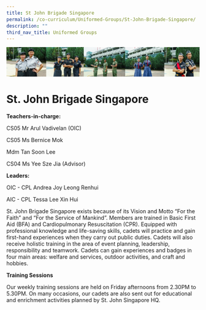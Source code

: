 ```yaml
---
title: St John Brigade Singapore
permalink: /co-curriculum/Uniformed-Groups/St-John-Brigade-Singapore/
description: ""
third_nav_title: Uniformed Groups
---
```

![CCA](/images/CCA/Collage-uni.jpg)

St. John Brigade Singapore
==========================

<b> Teachers-in-charge: </b>

CS05 Mr Arul Vadivelan (OIC)

CS05 Ms Bernice Mok

Mdm Tan Soon Lee 

CS04 Ms Yee Sze Jia (Advisor)

<b> Leaders: </b>

OIC - CPL Andrea Joy Leong Renhui

AIC - CPL Tessa Lee Xin Hui

St. John Brigade Singapore exists because of its Vision and Motto “For the Faith” and “For the Service of Mankind”. Members are trained in Basic First Aid (BFA) and Cardiopulmonary Resuscitation (CPR). Equipped with professional knowledge and life-saving skills, cadets will practice and gain first-hand experiences when they carry out public duties. Cadets will also receive holistic training in the area of event planning, leadership, responsibility and teamwork. Cadets can gain experiences and badges in four main areas: welfare and services, outdoor activities, and craft and hobbies.

  

<b> Training Sessions </b>

Our weekly training sessions are held on Friday afternoons from 2.30PM to 5.30PM. On many occasions, our cadets are also sent out for educational and enrichment activities planned by St. John Singapore HQ.